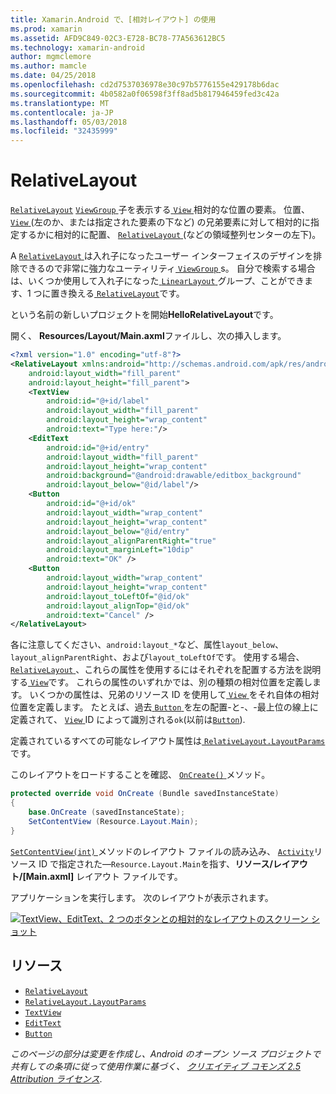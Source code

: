 ```yaml
---
title: Xamarin.Android で、[相対レイアウト] の使用
ms.prod: xamarin
ms.assetid: AFD9C849-02C3-E728-BC78-77A563612BC5
ms.technology: xamarin-android
author: mgmclemore
ms.author: mamcle
ms.date: 04/25/2018
ms.openlocfilehash: cd2d7537036978e30c97b5776155e429178b6dac
ms.sourcegitcommit: 4b0582a0f06598f3ff8ad5b817946459fed3c42a
ms.translationtype: MT
ms.contentlocale: ja-JP
ms.lasthandoff: 05/03/2018
ms.locfileid: "32435999"
---
```

# <a name="relativelayout"></a>RelativeLayout

[`RelativeLayout`](https://developer.xamarin.com/api/type/Android.Widget.RelativeLayout/) [ `ViewGroup` ](https://developer.xamarin.com/api/type/Android.Views.ViewGroup/)子を表示する[ `View` ](https://developer.xamarin.com/api/type/Android.Views.View/)相対的な位置の要素。 位置、 [ `View` ](https://developer.xamarin.com/api/type/Android.Views.View/) (左のか、または指定された要素の下など) の兄弟要素に対して相対的に指定するかに相対的に配置、 [ `RelativeLayout` ](https://developer.xamarin.com/api/type/Android.Widget.RelativeLayout/) (などの領域整列センターの左下)。

A [ `RelativeLayout` ](https://developer.xamarin.com/api/type/Android.Widget.RelativeLayout/)は入れ子になったユーザー インターフェイスのデザインを排除できるので非常に強力なユーティリティ[ `ViewGroup` ](https://developer.xamarin.com/api/type/Android.Views.ViewGroup/)s。 自分で検索する場合は、いくつか使用して入れ子になった[ `LinearLayout` ](https://developer.xamarin.com/api/type/Android.Widget.LinearLayout/)グループ、ことができます、1 つに置き換える[ `RelativeLayout`](https://developer.xamarin.com/api/type/Android.Widget.RelativeLayout/)です。

という名前の新しいプロジェクトを開始**HelloRelativeLayout**です。

開く、 **Resources/Layout/Main.axml**ファイルし、次の挿入します。

```xml
<?xml version="1.0" encoding="utf-8"?>
<RelativeLayout xmlns:android="http://schemas.android.com/apk/res/android"
    android:layout_width="fill_parent"
    android:layout_height="fill_parent">
    <TextView
        android:id="@+id/label"
        android:layout_width="fill_parent"
        android:layout_height="wrap_content"
        android:text="Type here:"/>
    <EditText
        android:id="@+id/entry"
        android:layout_width="fill_parent"
        android:layout_height="wrap_content"
        android:background="@android:drawable/editbox_background"
        android:layout_below="@id/label"/>
    <Button
        android:id="@+id/ok"
        android:layout_width="wrap_content"
        android:layout_height="wrap_content"
        android:layout_below="@id/entry"
        android:layout_alignParentRight="true"
        android:layout_marginLeft="10dip"
        android:text="OK" />
    <Button
        android:layout_width="wrap_content"
        android:layout_height="wrap_content"
        android:layout_toLeftOf="@id/ok"
        android:layout_alignTop="@id/ok"
        android:text="Cancel" />
</RelativeLayout>
```

各に注意してください、`android:layout_*`など、属性`layout_below`、 `layout_alignParentRight`、および`layout_toLeftOf`です。
使用する場合、 [ `RelativeLayout` ](https://developer.xamarin.com/api/type/Android.Widget.RelativeLayout/)、これらの属性を使用するにはそれぞれを配置する方法を説明する[ `View`](https://developer.xamarin.com/api/type/Android.Views.View/)です。 これらの属性のいずれかでは、別の種類の相対位置を定義します。 いくつかの属性は、兄弟のリソース ID を使用して[ `View` ](https://developer.xamarin.com/api/type/Android.Views.View/)をそれ自体の相対位置を定義します。 たとえば、過去[ `Button` ](https://developer.xamarin.com/api/type/Android.Widget.Button/)を左の配置-と-、-最上位の線上に定義されて、 [ `View` ](https://developer.xamarin.com/api/type/Android.Views.View/) ID によって識別される`ok`(以前は[`Button`](https://developer.xamarin.com/api/type/Android.Widget.Button/)).

定義されているすべての可能なレイアウト属性は[ `RelativeLayout.LayoutParams`](https://developer.xamarin.com/api/type/Android.Widget.RelativeLayout+LayoutParams/)です。

このレイアウトをロードすることを確認、 [ `OnCreate()` ](https://developer.xamarin.com/api/member/Android.App.Activity.OnCreate/p/Android.OS.Bundle/)メソッド。

```csharp
protected override void OnCreate (Bundle savedInstanceState)
{
    base.OnCreate (savedInstanceState);
    SetContentView (Resource.Layout.Main);
}
```

[ `SetContentView(int)` ](https://developer.xamarin.com/api/member/Android.App.Activity.SetContentView/p/System.Int32/)メソッドのレイアウト ファイルの読み込み、 [ `Activity`](https://developer.xamarin.com/api/type/Android.App.Activity/)リソース ID で指定された&mdash;`Resource.Layout.Main`を指す、**リソース/レイアウト/[Main.axml]** レイアウト ファイルです。

アプリケーションを実行します。 次のレイアウトが表示されます。

[![TextView、EditText、2 つのボタンとの相対的なレイアウトのスクリーン ショット](relative-layout-images/helloviews2.png)](relative-layout-images/helloviews2.png#lightbox)


## <a name="resources"></a>リソース

-   [`RelativeLayout`](https://developer.xamarin.com/api/type/Android.Widget.RelativeLayout/)
-   [`RelativeLayout.LayoutParams`](https://developer.xamarin.com/api/type/Android.Widget.RelativeLayout+LayoutParams/)
-   [`TextView`](https://developer.xamarin.com/api/type/Android.Widget.TextView/)
-   [`EditText`](https://developer.xamarin.com/api/type/Android.Widget.EditText/)
-   [`Button`](https://developer.xamarin.com/api/type/Android.Widget.Button/)


*このページの部分は変更を作成し、Android のオープン ソース プロジェクトで共有しての条項に従って使用作業に基づく、*
[*クリエイティブ コモンズ 2.5 Attribution ライセンス*](http://creativecommons.org/licenses/by/2.5/).
